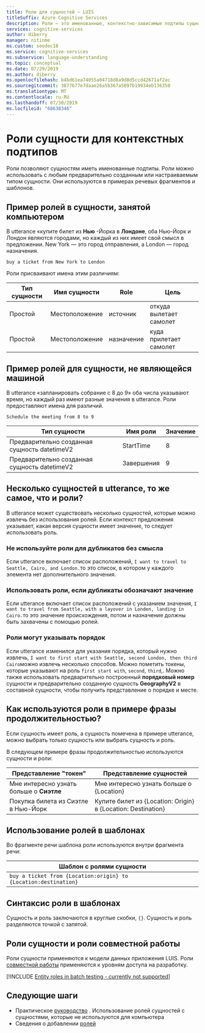 ```yaml
---
title: Роли для сущностей — LUIS
titleSuffix: Azure Cognitive Services
description: Роли — это именованные, контекстно-зависимые подтипы сущности, которые используются только в шаблонах. Например, во фрагменте речи `buy a ticket from New York to London` New York и London являются городами, однако имеют разное значение в предложении. New York — это город отправления, а London — город назначения.
services: cognitive-services
author: diberry
manager: nitinme
ms.custom: seodec18
ms.service: cognitive-services
ms.subservice: language-understanding
ms.topic: conceptual
ms.date: 07/29/2019
ms.author: diberry
ms.openlocfilehash: b4bd61ea74055a04718d8a9d8d5ccd42671af2ac
ms.sourcegitcommit: 3877b77e7daae26a5b367a5097b19934eb136350
ms.translationtype: MT
ms.contentlocale: ru-RU
ms.lasthandoff: 07/30/2019
ms.locfileid: "68638346"
---
```

# <a name="entity-roles-for-contextual-subtypes"></a>Роли сущности для контекстных подтипов

Роли позволяют сущностям иметь именованные подтипы. Роли можно использовать с любым предварительно созданным или настраиваемым типом сущности. Они используются в примерах речевых фрагментов и шаблонов. 

<a name="example-role-for-entities"></a>
<a name="roles-with-prebuilt-entities"></a>

## <a name="machine-learned-entity-example-of-roles"></a>Пример ролей в сущности, занятой компьютером

В utterance «купите билет из **Нью** -Йорка в **Лондоне**, оба Нью-Йорк и Лондон являются городами, но каждый из них имеет свой смысл в предложении. New York — это город отправления, а London — город назначения. 

```
buy a ticket from New York to London
```

Роли присваивают имена этим различиям:

|Тип сущности|Имя сущности|Role|Цель|
|--|--|--|--|
|Простой|Местоположение|источник|откуда вылетает самолет|
|Простой|Местоположение|назначение|куда прилетает самолет|

## <a name="non-machine-learned-entity-example-of-roles"></a>Пример ролей для сущности, не являющейся машиной

В utterance «запланировать собрание с 8 до 9» оба числа указывают время, но каждый раз имеют разные значения в utterance. Роли предоставляют имена для различий. 

```
Schedule the meeting from 8 to 9
```

|Тип сущности|Имя роли|Значение|
|--|--|--|
|Предварительно созданная сущность datetimeV2|StartTime|8|
|Предварительно созданная сущность datetimeV2|Завершения|9|

## <a name="are-multiple-entities-in-an-utterance-the-same-thing-as-roles"></a>Несколько сущностей в utterance, то же самое, что и роли? 

В utterance может существовать несколько сущностей, которые можно извлечь без использования ролей. Если контекст предложения указывает, какая версия сущности имеет значение, то следует использовать роль. 

### <a name="dont-use-roles-for-duplicates-without-meaning"></a>Не используйте роли для дубликатов без смысла

Если utterance включает список расположений, `I want to travel to Seattle, Cairo, and London.`то это список, в котором у каждого элемента нет дополнительного значения. 

### <a name="use-roles-if-duplicates-indicate-meaning"></a>Использовать роли, если дубликаты обозначают значение

Если utterance включает список расположений с указанием значения, `I want to travel from Seattle, with a layover in Londen, landing in Cairo.`то это значение происхождения, потом и назначение должны быть захвачены с помощью ролей.

### <a name="roles-can-indicate-order"></a>Роли могут указывать порядок

Если utterance изменился для указания порядка, который нужно извлечь, `I want to first start with Seattle, second London, then third Cairo`можно извлечь несколько способов. Можно пометить токены, которые указывают на роль `first start with`, `second`, `third`,. Можно также использовать предварительно построенный **порядковый номер** сущности и предварительно созданную сущность **GeographyV2** в составной сущности, чтобы получить представление о порядке и месте. 

## <a name="how-are-roles-used-in-example-utterances"></a>Как используются роли в примере фразы продолжительностью?

Если сущность имеет роль, а сущность помечена в примере utterance, можно выбрать только сущность или выбрать сущность и роль. 

В следующем примере фразы продолжительностью используются сущности и роли:

|Представление "токен"|Представление сущностей|
|--|--|
|Мне интересно узнать больше о **Сиэтле**|Мне интересно узнать больше о {Location}|
|Покупка билета из Сиэтле в Нью-Йорк|Купите билет из {Location: Origin} в {Location: Destination}|

## <a name="how-are-roles-used-in-patterns"></a>Использование ролей в шаблонах
Во фрагменте речи шаблона роли используются внутри фрагмента речи: 

|Шаблон с ролями сущности|
|--|
|`buy a ticket from {Location:origin} to {Location:destination}`|


## <a name="role-syntax-in-patterns"></a>Синтаксис роли в шаблонах
Сущность и роль заключаются в круглые скобки, `{}`. Сущность и роль разделяются точкой с запятой. 

## <a name="entity-roles-versus-collaborator-roles"></a>Роли сущности и роли совместной работы

Роли сущности применяются к модели данных приложения LUIS. Роли [совместной работы](luis-concept-collaborator.md) применяются к уровням доступа на разработку. 

[!INCLUDE [Entity roles in batch testing - currently not supported](../../../includes/cognitive-services-luis-roles-not-supported-in-batch-testing.md)]

## <a name="next-steps"></a>Следующие шаги

* Практическое [руководство](tutorial-entity-roles.md) . Использование ролей сущностей с сущностями, которые не используются для компьютера
* Сведения о добавлении [ролей](luis-how-to-add-entities.md#add-a-role-to-pattern-based-entity)
